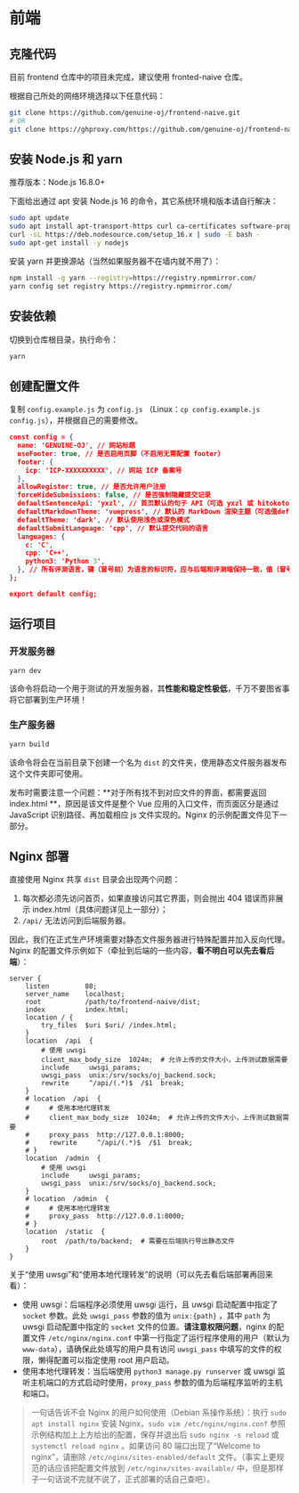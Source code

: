 # 前端

## 克隆代码

目前 frontend 仓库中的项目未完成，建议使用 fronted-naive 仓库。

根据自己所处的网络环境选择以下任意代码：

```bash
git clone https://github.com/genuine-oj/frontend-naive.git
# OR
git clone https://ghproxy.com/https://github.com/genuine-oj/frontend-naive.git
```

## 安装 Node.js 和 yarn

推荐版本：Node.js 16.8.0+

下面给出通过 apt 安装 Node.js 16 的命令，其它系统环境和版本请自行解决：

```bash
sudo apt update
sudo apt install apt-transport-https curl ca-certificates software-properties-common
curl -sL https://deb.nodesource.com/setup_16.x | sudo -E bash -
sudo apt-get install -y nodejs
```

安装 yarn 并更换源站（当然如果服务器不在墙内就不用了）：

```bash
npm install -g yarn --registry=https://registry.npmmirror.com/
yarn config set registry https://registry.npmmirror.com/
```

## 安装依赖

切换到仓库根目录，执行命令：

```bash
yarn
```

## 创建配置文件

复制 `config.example.js` 为 `config.js` （Linux：`cp config.example.js config.js`），并根据自己的需要修改。

```json
const config = {
  name: 'GENUINE-OJ', // 网站标题
  useFooter: true, // 是否启用页脚（不启用无需配置 footer）
  footer: {
    icp: 'ICP-XXXXXXXXXX', // 网站 ICP 备案号
  },
  allowRegister: true, // 是否允许用户注册
  forceHideSubmissions: false, // 是否强制隐藏提交记录
  defaultSentenceApi: 'yxzl', // 首页默认的句子 API（可选 yxzl 或 hitokoto）
  defaultMarkdownTheme: 'vuepress', // 默认的 MarkDown 渲染主题（可选值default|github|vuepress|mk-cute|smart-blue|cyanosis|arknights，可在运行后前往个人设置界面尝试不同选择）
  defaultTheme: 'dark', // 默认使用浅色或深色模式
  defaultSubmitLanguage: 'cpp', // 默认提交代码的语言
  languages: {
    c: 'C',
    cpp: 'C++',
    python3: 'Python 3',
  }, // 所有评测语言，键（冒号前）为语言的标识符，应与后端和评测端保持一致，值（冒号后）为前端显示的名称
};

export default config;
```

## 运行项目

### 开发服务器

```bash
yarn dev
```

该命令将启动一个用于测试的开发服务器，其**性能和稳定性极低**，千万不要图省事将它部署到生产环境！

### 生产服务器

```bash
yarn build
```

该命令将会在当前目录下创建一个名为 `dist` 的文件夹，使用静态文件服务器发布这个文件夹即可使用。

发布时需要注意一个问题：\*\*对于所有找不到对应文件的界面，都需要返回 index.html \*\*，原因是该文件是整个 Vue 应用的入口文件，而页面区分是通过 JavaScript 识别路径、再加载相应 js 文件实现的。Nginx 的示例配置文件见下一部分。

## Nginx 部署

直接使用 Nginx 共享 `dist` 目录会出现两个问题：

1. 每次都必须先访问首页，如果直接访问其它界面，则会抛出 404 错误而非展示 index.html（具体问题详见上一部分）；
1. `/api/` 无法访问到后端服务器。

因此，我们在正式生产环境需要对静态文件服务器进行特殊配置并加入反向代理。Nginx 的配置文件示例如下（牵扯到后端的一些内容，**看不明白可以先去看后端**）：

```nginx
server {
    listen         80;
    server_name    localhost;
    root           /path/to/frontend-naive/dist;
    index          index.html;
    location / {
        try_files  $uri $uri/ /index.html;
    }
    location  /api  {
        # 使用 uwsgi
        client_max_body_size  1024m;  # 允许上传的文件大小，上传测试数据需要
        include     uwsgi_params;
        uwsgi_pass  unix:/srv/socks/oj_backend.sock;
        rewrite     ^/api/(.*)$  /$1  break;
    }
    # location  /api  {
    #     # 使用本地代理转发
    #     client_max_body_size  1024m;  # 允许上传的文件大小，上传测试数据需要
    #     proxy_pass  http://127.0.0.1:8000;
    #     rewrite     ^/api/(.*)$  /$1  break;
    # }
    location  /admin  {
        # 使用 uwsgi
        include     uwsgi_params;
        uwsgi_pass  unix:/srv/socks/oj_backend.sock;
    }
    # location  /admin  {
    #     # 使用本地代理转发
    #     proxy_pass  http://127.0.0.1:8000;
    # }
    location  /static  {
        root  /path/to/backend;  # 需要在后端执行导出静态文件
    }
}
```

关于“使用 uwsgi”和“使用本地代理转发”的说明（可以先去看后端部署再回来看）：

- 使用 uwsgi：后端程序必须使用 uwsgi 运行，且 uwsgi 启动配置中指定了 `socket` 参数。此处 `uwsgi_pass` 参数的值为 `unix:{path}` ，其中 `path` 为 uwsgi 启动配置中指定的 `socket` 文件的位置。**请注意权限问题**，nginx 的配置文件 `/etc/nginx/nginx.conf` 中第一行指定了运行程序使用的用户（默认为 `www-data`），请确保此处填写的用户具有访问 `uwsgi_pass` 中填写的文件的权限，懒得配置可以指定使用 root 用户启动。
- 使用本地代理转发：当后端使用 `python3 manage.py runserver` 或 uwsgi 监听主机端口的方式启动时使用，`proxy_pass` 参数的值为后端程序监听的主机和端口。

> 一句话告诉不会 Nginx 的用户如何使用（Debian 系操作系统）：执行 `sudo apt install nginx` 安装 Nginx，`sudo vim /etc/nginx/nginx.conf` 参照示例结构加上上方给出的配置，保存并退出后 `sudo nginx -s reload` 或 `systemctl reload nginx` 。如果访问 80 端口出现了“Welcome to nginx”，请删除 `/etc/nginx/sites-enabled/default` 文件。（事实上更规范的话应该把配置文件放到 `/etc/nginx/sites-available/` 中，但是那样子一句话说不完就不说了，正式部署的话自己查吧）。

